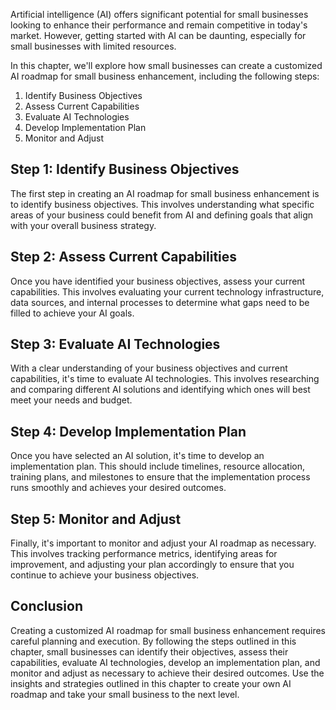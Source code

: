 
Artificial intelligence (AI) offers significant potential for small businesses looking to enhance their performance and remain competitive in today's market. However, getting started with AI can be daunting, especially for small businesses with limited resources.

In this chapter, we'll explore how small businesses can create a customized AI roadmap for small business enhancement, including the following steps:

1. Identify Business Objectives
2. Assess Current Capabilities
3. Evaluate AI Technologies
4. Develop Implementation Plan
5. Monitor and Adjust

Step 1: Identify Business Objectives
------------------------------------

The first step in creating an AI roadmap for small business enhancement is to identify business objectives. This involves understanding what specific areas of your business could benefit from AI and defining goals that align with your overall business strategy.

Step 2: Assess Current Capabilities
-----------------------------------

Once you have identified your business objectives, assess your current capabilities. This involves evaluating your current technology infrastructure, data sources, and internal processes to determine what gaps need to be filled to achieve your AI goals.

Step 3: Evaluate AI Technologies
--------------------------------

With a clear understanding of your business objectives and current capabilities, it's time to evaluate AI technologies. This involves researching and comparing different AI solutions and identifying which ones will best meet your needs and budget.

Step 4: Develop Implementation Plan
-----------------------------------

Once you have selected an AI solution, it's time to develop an implementation plan. This should include timelines, resource allocation, training plans, and milestones to ensure that the implementation process runs smoothly and achieves your desired outcomes.

Step 5: Monitor and Adjust
--------------------------

Finally, it's important to monitor and adjust your AI roadmap as necessary. This involves tracking performance metrics, identifying areas for improvement, and adjusting your plan accordingly to ensure that you continue to achieve your business objectives.

Conclusion
----------

Creating a customized AI roadmap for small business enhancement requires careful planning and execution. By following the steps outlined in this chapter, small businesses can identify their objectives, assess their capabilities, evaluate AI technologies, develop an implementation plan, and monitor and adjust as necessary to achieve their desired outcomes. Use the insights and strategies outlined in this chapter to create your own AI roadmap and take your small business to the next level.
